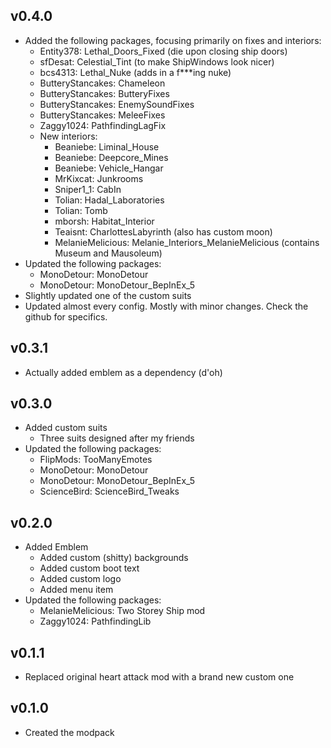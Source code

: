 ## v0.4.0
- Added the following packages, focusing primarily on fixes and interiors:
    - Entity378: Lethal_Doors_Fixed (die upon closing ship doors)
    - sfDesat: Celestial_Tint (to make ShipWindows look nicer)
    - bcs4313: Lethal_Nuke (adds in a f***ing nuke)
    - ButteryStancakes: Chameleon
    - ButteryStancakes: ButteryFixes
    - ButteryStancakes: EnemySoundFixes
    - ButteryStancakes: MeleeFixes
    - Zaggy1024: PathfindingLagFix
    - New interiors:
        - Beaniebe: Liminal_House
        - Beaniebe: Deepcore_Mines
        - Beaniebe: Vehicle_Hangar
        - MrKixcat: Junkrooms
        - Sniper1_1: CabIn
        - Tolian: Hadal_Laboratories
        - Tolian: Tomb
        - mborsh: Habitat_Interior
        - Teaisnt: CharlottesLabyrinth (also has custom moon)
        - MelanieMelicious: Melanie_Interiors_MelanieMelicious (contains Museum and Mausoleum)
- Updated the following packages:
    - MonoDetour: MonoDetour
    - MonoDetour: MonoDetour_BepInEx_5
- Slightly updated one of the custom suits
- Updated almost every config. Mostly with minor changes. Check the github for specifics.

## v0.3.1
- Actually added emblem as a dependency (d'oh)

## v0.3.0
- Added custom suits
    - Three suits designed after my friends
- Updated the following packages:
    - FlipMods: TooManyEmotes
    - MonoDetour: MonoDetour
    - MonoDetour: MonoDetour_BepInEx_5
    - ScienceBird: ScienceBird_Tweaks

## v0.2.0
- Added Emblem
    - Added custom (shitty) backgrounds
    - Added custom boot text
    - Added custom logo
    - Added menu item
- Updated the following packages:
    - MelanieMelicious: Two Storey Ship mod
    - Zaggy1024: PathfindingLib

## v0.1.1
- Replaced original heart attack mod with a brand new custom one

## v0.1.0
- Created the modpack
